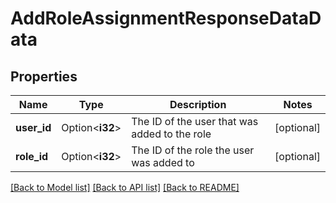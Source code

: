 # AddRoleAssignmentResponseDataData

## Properties

Name | Type | Description | Notes
------------ | ------------- | ------------- | -------------
**user_id** | Option<**i32**> | The ID of the user that was added to the role | [optional]
**role_id** | Option<**i32**> | The ID of the role the user was added to | [optional]

[[Back to Model list]](../README.md#documentation-for-models) [[Back to API list]](../README.md#documentation-for-api-endpoints) [[Back to README]](../README.md)



